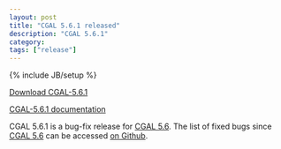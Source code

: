 ```yaml
---
layout: post
title: "CGAL 5.6.1 released"
description: "CGAL 5.6.1"
category:
tags: ["release"]
---
```

{% include JB/setup %}

<i class="bi bi-arrow-down-circle"></i>
<a href="https://github.com/CGAL/cgal/releases/tag/v5.6.1">Download CGAL-5.6.1</a>

<i class="bi bi-book"></i>
<a href="https://doc.cgal.org/5.6.1/Manual/index.html">CGAL-5.6.1 documentation</a>

<p>CGAL 5.6.1 is a bug-fix release for <a href="../../../../2023/07/28/cgal56">CGAL 5.6</a>.
The list of fixed bugs since <a href="../../../../2023/07/28/cgal56">CGAL 5.6</a>
can be accessed <a href="https://github.com/CGAL/cgal/issues?q=label%3AMerged_in_5.6.1">on Github</a>.</p>
